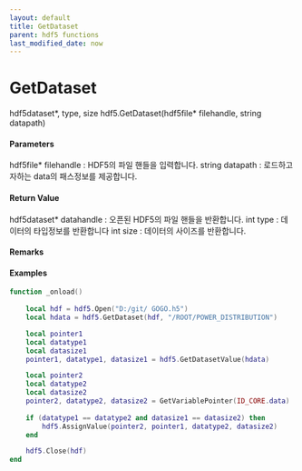 ```yaml
---
layout: default
title: GetDataset
parent: hdf5 functions
last_modified_date: now
---
```


# GetDataset

hdf5dataset*, type, size hdf5.GetDataset\(hdf5file* filehandle, string datapath\)

#### Parameters

hdf5file* filehandle : HDF5의 파일 핸들을 입력합니다.
string datapath : 로드하고자하는 data의 패스정보를 제공합니다.

#### Return Value

hdf5dataset* datahandle : 오픈된 HDF5의 파일 핸들을 반환합니다.
int type : 데이터의 타입정보를 반환합니다
int size : 데이터의 사이즈를 반환합니다.

#### Remarks



#### Examples

```lua
function _onload()
	
	local hdf = hdf5.Open("D:/git/ GOGO.h5")
	local hdata = hdf5.GetDataset(hdf, "/ROOT/POWER_DISTRIBUTION")

	local pointer1
	local datatype1
	local datasize1
	pointer1, datatype1, datasize1 = hdf5.GetDatasetValue(hdata)

	local pointer2
	local datatype2
	local datasize2
	pointer2, datatype2, datasize2 = GetVariablePointer(ID_CORE.data)
	
	if (datatype1 == datatype2 and datasize1 == datasize2) then
		hdf5.AssignValue(pointer2, pointer1, datatype2, datasize2)
	end

	hdf5.Close(hdf)
end

```

